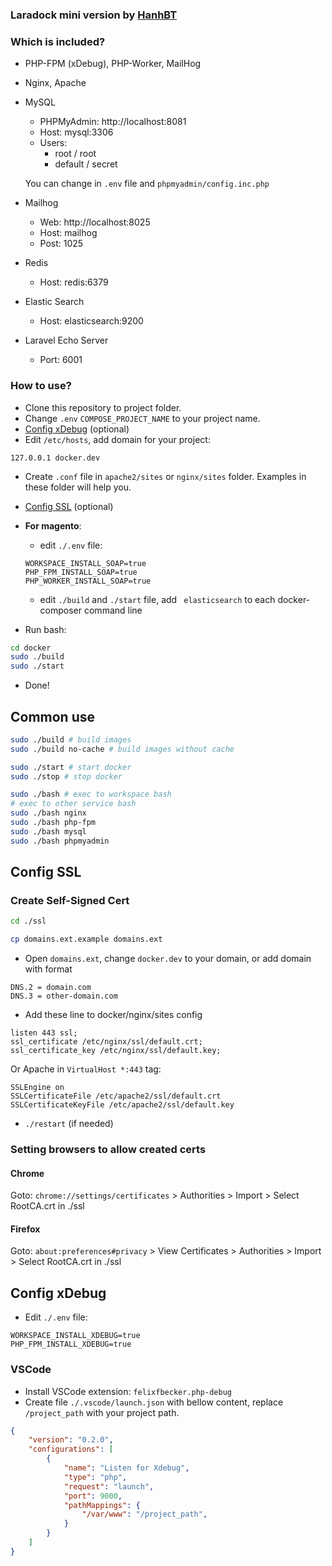 ### Laradock mini version by [HanhBT](https://github.com/buihanh2304/docker)

### Which is included?

- PHP-FPM (xDebug), PHP-Worker, MailHog

- Nginx, Apache

- MySQL
    - PHPMyAdmin: http://localhost:8081
    - Host: mysql:3306
    - Users:
        - root / root
        - default / secret

    You can change in `.env` file and `phpmyadmin/config.inc.php`

- Mailhog
    - Web: http://localhost:8025
    - Host: mailhog
    - Post: 1025

- Redis
    - Host: redis:6379

- Elastic Search
    - Host: elasticsearch:9200

- Laravel Echo Server
    - Port: 6001

### How to use?
- Clone this repository to project folder.
- Change `.env` `COMPOSE_PROJECT_NAME` to your project name.
- [Config xDebug](#config-xdebug) (optional)
- Edit `/etc/hosts`, add domain for your project:
```
127.0.0.1 docker.dev
```
- Create `.conf` file in `apache2/sites` or `nginx/sites` folder. Examples in these folder will help you.
- [Config SSL](#config-ssl) (optional)

- **For magento**:
    - edit `./.env` file:
    ```
    WORKSPACE_INSTALL_SOAP=true
    PHP_FPM_INSTALL_SOAP=true
    PHP_WORKER_INSTALL_SOAP=true
    ```
    - edit `./build` and `./start` file, add ` elasticsearch` to each docker-composer command line
- Run bash:
```bash
cd docker
sudo ./build
sudo ./start
```
- Done!

## Common use
```bash
sudo ./build # build images
sudo ./build no-cache # build images without cache

sudo ./start # start docker
sudo ./stop # stop docker

sudo ./bash # exec to workspace bash
# exec to other service bash
sudo ./bash nginx
sudo ./bash php-fpm
sudo ./bash mysql
sudo ./bash phpmyadmin
```

## Config SSL

### Create Self-Signed Cert
```bash
cd ./ssl

cp domains.ext.example domains.ext
```
- Open `domains.ext`, change `docker.dev` to your domain, or add domain with format
```
DNS.2 = domain.com
DNS.3 = other-domain.com
```

- Add these line to docker/nginx/sites config
```
listen 443 ssl;
ssl_certificate /etc/nginx/ssl/default.crt;
ssl_certificate_key /etc/nginx/ssl/default.key;
```
Or Apache in `VirtualHost *:443` tag:
```
SSLEngine on
SSLCertificateFile /etc/apache2/ssl/default.crt
SSLCertificateKeyFile /etc/apache2/ssl/default.key
```
- `./restart` (if needed)

### Setting browsers to allow created certs
#### Chrome
Goto: `chrome://settings/certificates` > Authorities > Import > Select RootCA.crt in ./ssl
#### Firefox
Goto: `about:preferences#privacy` > View Certificates > Authorities > Import > Select RootCA.crt in ./ssl

## Config xDebug
- Edit `./.env` file:
```
WORKSPACE_INSTALL_XDEBUG=true
PHP_FPM_INSTALL_XDEBUG=true
```
### VSCode
- Install VSCode extension: `felixfbecker.php-debug`
- Create file `./.vscode/launch.json` with bellow content, replace `/project_path` with your project path.
```json
{
    "version": "0.2.0",
    "configurations": [
        {
            "name": "Listen for Xdebug",
            "type": "php",
            "request": "launch",
            "port": 9000,
            "pathMappings": {
                "/var/www": "/project_path",
            }
        }
    ]
}
```
